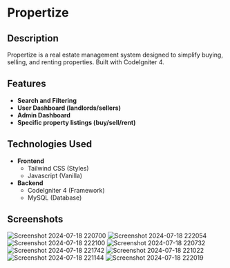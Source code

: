 # Propertize

## Description
  Propertize is a real estate management system designed to simplify buying, selling, and renting properties. Built with CodeIgniter 4.

## Features
  - **Search and Filtering**
  - **User Dashboard (landlords/sellers)**
  - **Admin Dashboard**
  - **Specific property listings (buy/sell/rent)**

## Technologies Used
  - **Frontend**
    - Tailwind CSS (Styles)
    - Javascript (Vanilla)
  - **Backend**
    - CodeIgniter 4 (Framework)
    - MySQL (Database)
## Screenshots
  ![Screenshot 2024-07-18 220700](https://github.com/user-attachments/assets/669e7873-4e32-4232-8d8e-c9b04269ae01)
  ![Screenshot 2024-07-18 222054](https://github.com/user-attachments/assets/98abcd4e-ea0c-43f1-8ba4-56b37c014bb8)
  ![Screenshot 2024-07-18 222100](https://github.com/user-attachments/assets/9f83f262-8bbe-4806-ae97-1e867a9b4f48)
  ![Screenshot 2024-07-18 220732](https://github.com/user-attachments/assets/50ace4f9-c6f6-4c47-97b1-ed50dc44bae4)
  ![Screenshot 2024-07-18 221742](https://github.com/user-attachments/assets/d68e8d50-0af4-4731-8deb-a62571bf9ad8)
  ![Screenshot 2024-07-18 221022](https://github.com/user-attachments/assets/460ceb84-7373-40e3-92f9-fe30de6642ae)
  ![Screenshot 2024-07-18 221144](https://github.com/user-attachments/assets/6d71ae23-d3d0-4bb0-a12b-644a2c60de7c)
  ![Screenshot 2024-07-18 222019](https://github.com/user-attachments/assets/bd887b1a-02b7-44ae-8b86-9f50ee0b496c)


